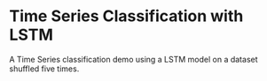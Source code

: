 # Time Series Classification with LSTM
A Time Series classification demo using a LSTM model on a dataset shuffled five times.
